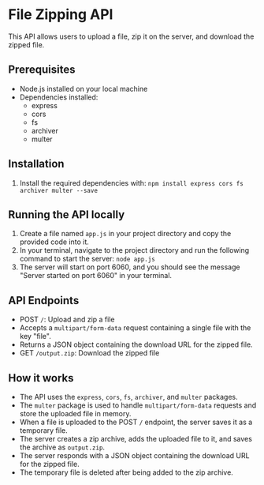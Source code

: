 # File Zipping API

This API allows users to upload a file, zip it on the server, and download the zipped file.

## Prerequisites

- Node.js installed on your local machine
- Dependencies installed:
  - express
  - cors
  - fs
  - archiver
  - multer

## Installation

1. Install the required dependencies with: `npm install express cors fs archiver multer --save`


## Running the API locally

1. Create a file named `app.js` in your project directory and copy the provided code into it.
2. In your terminal, navigate to the project directory and run the following command to start the server: `node app.js`
3. The server will start on port 6060, and you should see the message "Server started on port 6060" in your terminal.

## API Endpoints

- POST `/`: Upload and zip a file
- Accepts a `multipart/form-data` request containing a single file with the key "file".
- Returns a JSON object containing the download URL for the zipped file.
- GET `/output.zip`: Download the zipped file

## How it works

- The API uses the `express`, `cors`, `fs`, `archiver`, and `multer` packages.
- The `multer` package is used to handle `multipart/form-data` requests and store the uploaded file in memory.
- When a file is uploaded to the POST `/` endpoint, the server saves it as a temporary file.
- The server creates a zip archive, adds the uploaded file to it, and saves the archive as `output.zip`.
- The server responds with a JSON object containing the download URL for the zipped file.
- The temporary file is deleted after being added to the zip archive.
